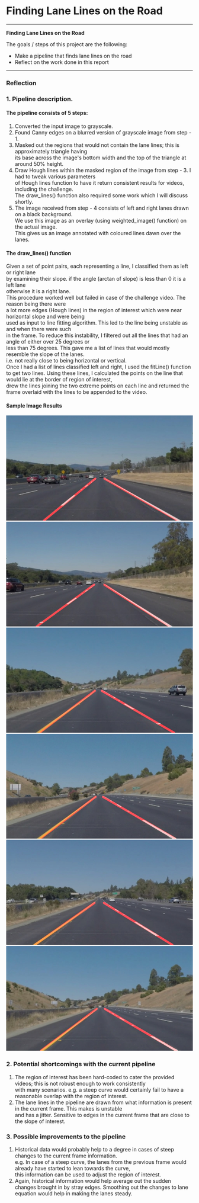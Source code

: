 # **Finding Lane Lines on the Road** 

---

**Finding Lane Lines on the Road**

The goals / steps of this project are the following:
* Make a pipeline that finds lane lines on the road
* Reflect on the work done in this report


[//]: # (Image References)

[solidWhiteCurve]: ./test_images_output/solidWhiteCurve.jpg "Solid White Curve"

[solidWhiteRight]: ./test_images_output/solidWhiteRight.jpg "Solid White Right"

[solidYellowCurve]: ./test_images_output/solidYellowCurve.jpg "Solid Yellow Curve"

[solidYellowCurve2]: ./test_images_output/solidYellowCurve2.jpg "Solid Yellow Curve - 2"

[solidYellowLeft]: ./test_images_output/solidYellowLeft.jpg "Solid Yellow Left"

[whiteCarLaneSwitch]: ./test_images_output/whiteCarLaneSwitch.jpg "White Car Lane Switch"



---

### Reflection

### 1. Pipeline description.

#### The pipeline consists of 5 steps:
1. Converted the input image to grayscale.
2. Found Canny edges on a blurred version of grayscale image from step - 1.
3. Masked out the regions that would not contain the lane lines; this is approximately triangle having   
its base across the image's bottom width and the top of the triangle at around 50% height.
4. Draw Hough lines within the masked region of the image from step - 3. I had to tweak various parameters    
of Hough lines function to have it return consistent results for videos, including the challenge.    
The draw_lines() function also required some work which I will discuss shortly.
5. The image received from step - 4 consists of left and right lanes drawn on a black background.   
We use this image as an overlay (using weighted_image() function) on the actual image.   
This gives us an image annotated with coloured lines dawn over the lanes.

#### The draw_lines() function
Given a set of point pairs, each representing a line, I classified them as left or right lane   
by examining their slope. if the angle (arctan of slope) is less than 0 it is a left lane   
otherwise it is a right lane.   
This procedure worked well but failed in case of the challenge video. The reason being there were    
a lot more edges (Hough lines) in the region of interest which were near horizontal slope and were being   
used as input to line fitting algorithm. This led to the line being unstable as and when there were such   
in the frame. 
To reduce this instability, I filtered out all the lines that had an angle of either over 25 degrees or    
less than 75 degrees. This gave me a list of lines that would mostly resemble the slope of the lanes.   
i.e. not really close to being horizontal or vertical.   
Once I had a list of lines classified left and right, I used the fitLine() function to get two lines.
Using these lines, I calculated the points on the line that would lie at the border of region of interest,      
drew the lines joining the two extreme points on each line and returned the frame overlaid with the lines to be appended to the video.

#### Sample Image Results
![solidWhiteCurve][solidWhiteCurve]
![solidWhiteRight][solidWhiteRight]
![solidYellowCurve][solidYellowCurve]
![solidYellowCurve2][solidYellowCurve2]
![solidYellowLeft][solidYellowLeft]
![whiteCarLaneSwitch][whiteCarLaneSwitch]

### 2. Potential shortcomings with the current pipeline

1. The region of interest has been hard-coded to cater the provided videos; this is not robust enough to work consistently     
with many scenarios. e.g. a steep curve would certainly fail to have a reasonable overlap with the region of interest.
2. The lane lines in the pipeline are drawn from what information is present in the current frame. This makes is unstable     
and has a jitter. Sensitive to edges in the current frame that are close to the slope of interest.


### 3. Possible improvements to the pipeline

1. Historical data would probably help to a degree in cases of steep changes to the current frame information.     
e.g. In case of a steep curve, the lanes from the previous frame would already have started to lean towards the curve,    
this information can be used to adjust the region of interest.
2. Again, historical information would help average out the sudden changes brought in by stray edges. Smoothing out the changes to lane equation would help in making the lanes steady.
